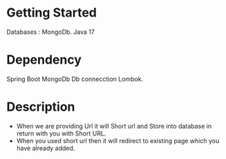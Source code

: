 # Getting Started
Databases  : MongoDb.
Java 17

# Dependency
Spring Boot
MongoDb Db connecction
Lombok.

# Description
- When we are providing Url it will Short url and Store into database in return with you with Short URL.
- When you used short url then it will redirect to existing page which you have already added.

